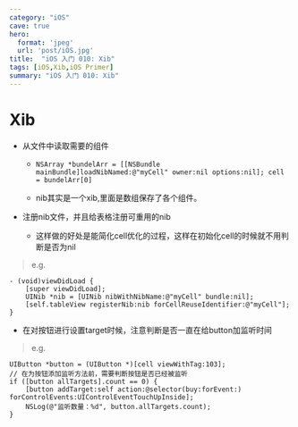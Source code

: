 ```yaml
---
category: "iOS"
cave: true
hero:
  format: 'jpeg'
  url: 'post/iOS.jpg'
title:  "iOS 入门 010: Xib"
tags: [iOS,Xib,iOS Primer]
summary: "iOS 入门 010: Xib"
---
```

# Xib

* 从文件中读取需要的组件

	* `NSArray *bundelArr = [[NSBundle mainBundle]loadNibNamed:@"myCell" owner:nil options:nil]; cell = bundelArr[0]`

	* nib其实是一个xib,里面是数组保存了各个组件。

* 注册nib文件，并且给表格注册可重用的nib

	* 这样做的好处是能简化cell优化的过程，这样在初始化cell的时候就不用判断是否为nil

> e.g.

```objc
- (void)viewDidLoad {
	[super viewDidLoad];
	UINib *nib = [UINib nibWithNibName:@"myCell" bundle:nil];
	[self.tableView registerNib:nib forCellReuseIdentifier:@"myCell"];
}
```

* 在对按钮进行设置target时候，注意判断是否一直在给button加监听时间

> e.g.

```objc
UIButton *button = (UIButton *)[cell viewWithTag:103];
// 在为按钮添加监听方法前，需要判断按钮是否已经被监听
if ([button allTargets].count == 0) {
	[button addTarget:self action:@selector(buy:forEvent:) forControlEvents:UIControlEventTouchUpInside];
	NSLog(@"监听数量：%d", button.allTargets.count);
}
```



